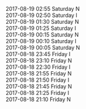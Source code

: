 2017-08-19 02:55 Saturday  N  
2017-08-19 02:50 Saturday  I  
2017-08-19 01:30 Saturday  N  
2017-08-19 01:25 Saturday  I  
2017-08-19 00:15 Saturday  N  
2017-08-19 00:10 Saturday  I  
2017-08-19 00:05 Saturday  N  
2017-08-18 23:45 Friday  I  
2017-08-18 23:10 Friday  N  
2017-08-18 22:30 Friday  I  
2017-08-18 21:55 Friday  N  
2017-08-18 21:50 Friday  I  
2017-08-18 21:45 Friday  N  
2017-08-18 21:25 Friday  I  
2017-08-18 21:10 Friday  N  
